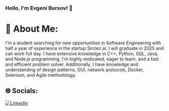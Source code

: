 ### Hello, I'm Evgeni Bursov! 👋

# 💫 About Me:
I'm a student searching for new opportunities in Software Engineering with half a year of experience in the
startup Sirclez.ai. I will graduate in 2025 and can work full day. I have extensive knowledge in C++, Python, SQL,
Java, and Node.js programming. I'm highly motivated, eager to learn, and a fast and efficient problem solver.
Additionally, I have knowledge and understanding of design patterns, GUI, network protocols, Docker, Selenium,
and Agile methodology.


## 🌐 Socials:
[![LinkedIn](https://img.shields.io/badge/LinkedIn-%230077B5.svg?logo=linkedin&logoColor=white)](https://linkedin.com/in/https://www.linkedin.com/in/evgeni-bursov-software-engineering/) 
